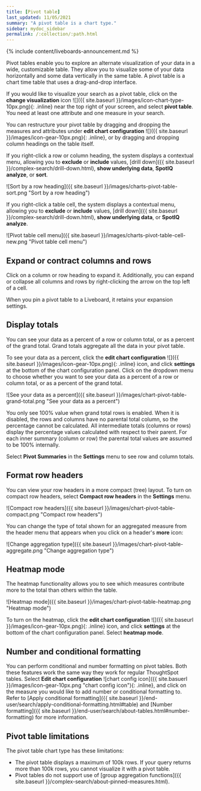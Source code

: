 ```yaml
---
title: [Pivot table]
last_updated: 11/05/2021
summary: "A pivot table is a chart type."
sidebar: mydoc_sidebar
permalink: /:collection/:path.html
---
```


{% include content/liveboards-announcement.md %}

Pivot tables enable you to explore an alternate visualization of your data in a wide, customizable table. They allow you to visualize some of your data horizontally and some data vertically in the same table. A pivot table is a chart time table that uses a drag-and-drop interface.  

If you would like to visualize your search as a pivot table, click on the **change visualization** icon ![]({{ site.baseurl }}/images/icon-chart-type-10px.png){: .inline} near the top right of your screen, and select **pivot table**. You need at least one attribute and one measure in your search.

You can restructure your pivot table by dragging and dropping the measures and attributes under **edit chart configuration** ![]({{ site.baseurl }}/images/icon-gear-10px.png){: .inline}, or by dragging and dropping column headings on the table itself.

If you right-click a row or column heading, the system displays a contextual menu, allowing you to **exclude** or **include** values, [drill down]({{ site.baseurl }}/complex-search/drill-down.html), **show underlying data**, **SpotIQ analyze**, or **sort**.

![Sort by a row heading]({{ site.baseurl }}/images/charts-pivot-table-sort.png "Sort by a row heading")

If you right-click a table cell, the system displays a contextual menu, allowing you to **exclude** or **include** values, [drill down]({{ site.baseurl }}/complex-search/drill-down.html), **show underlying data**, or **SpotIQ analyze**.

![Pivot table cell menu]({{ site.baseurl }}/images/charts-pivot-table-cell-new.png "Pivot table cell menu")

## Expand or contract columns and rows

Click on a column or row heading to expand it. Additionally, you can expand or collapse all columns and rows by right-clicking the arrow on the top left of a cell.

When you pin a pivot table to a Liveboard, it retains your expansion settings.

## Display totals

You can see your data as a percent of a row or column total, or as a percent of the grand total. Grand totals aggregate all the data in your pivot table.

To see your data as a percent, click the **edit chart configuration** ![]({{ site.baseurl }}/images/icon-gear-10px.png){: .inline} icon, and click **settings** at the bottom of the chart configuration panel. Click on the dropdown menu to choose whether you want to see your data as a percent of a row or column total, or as a percent of the grand total.

![See your data as a percent]({{ site.baseurl }}/images/chart-pivot-table-grand-total.png "See your data as a percent")

You only see 100% value when grand total rows is enabled. When
it is disabled, the rows and columns have no parental total column, so the
percentage cannot be calculated. All intermediate totals (columns or rows)
display the percentage values calculated with respect to their parent. For each inner summary (column or row) the parental total values are assumed to be 100% internally.

Select **Pivot Summaries** in the **Settings** menu to see row and column totals.

## Format row headers

You can view your row headers in a more compact (tree) layout. To turn on compact row headers, select **Compact row headers** in the **Settings** menu.

![Compact row headers]({{ site.baseurl }}/images/chart-pivot-table-compact.png "Compact row headers")

You can change the type of total shown for an aggregated measure from the header menu that appears when you click on a header's **more** icon:

![Change aggregation type]({{ site.baseurl }}/images/chart-pivot-table-aggregate.png "Change aggregation type")

## Heatmap mode

The heatmap functionality allows you to see which measures contribute more to the total than others within the table.

![Heatmap mode]({{ site.baseurl }}/images/chart-pivot-table-heatmap.png "Heatmap mode")

To turn on the heatmap, click the **edit chart configuration** ![]({{ site.baseurl }}/images/icon-gear-10px.png){: .inline} icon, and click **settings** at the bottom of the chart configuration panel. Select **heatmap mode**.

## Number and conditional formatting
You can perform conditional and number formatting on pivot tables. Both these features work the same way they work for regular ThoughtSpot tables. Select **Edit chart configuration** ![chart config icon]({{ site.basuerl }}/images/icon-gear-10px.png "chart config icon"){: .inline}, and click on the measure you would like to add number or conditional formatting to. Refer to [Apply conditional formatting]({{ site.baseurl }}/end-user/search/apply-conditional-formatting.html#table) and [Number formatting]({{ site.baseurl }}/end-user/search/about-tables.html#number-formatting) for more information.

## Pivot table limitations

The pivot table chart type has these limitations:

- The pivot table displays a maximum of 100k rows. If your query returns more than 100k rows, you cannot visualize it with a pivot table.
- Pivot tables do not support use of [group aggregation functions]({{ site.baseurl }}/complex-search/about-pinned-measures.html).

